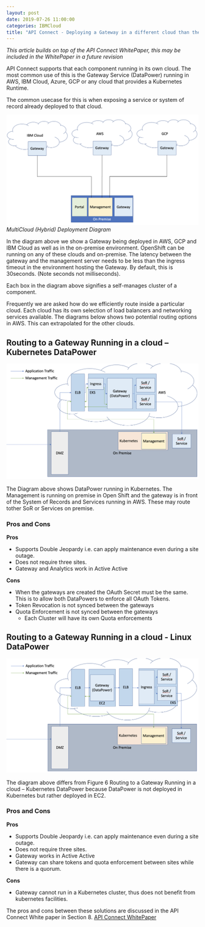 ```yaml
---
layout: post
date: 2019-07-26 11:00:00
categories: IBMCloud
title: "API Connect - Deploying a Gateway in a different cloud than the manager."
---
```




*This article builds on top of the API Connect WhitePaper, this may be included in the WhitePaper in a future revision*

API Connect supports that each component running in its own cloud. The most common use of this is the Gateway Service (DataPower) running in AWS, IBM Cloud, Azure, GCP or any cloud that provides a Kubernetes Runtime.



The common usecase for this is when exposing a service or system of record already deployed to that cloud.

![](/images/2019-07-03-multicloud-1.png)
*MultiCloud (Hybrid) Deployment Diagram*

In the diagram above we show a Gateway being deployed in AWS, GCP and IBM Cloud as well as in the on-premise environment. OpenShift can be running on any of these clouds and on-premise.  The latency between the gateway and the management server needs to be less than the ingress timeout in the environment hosting the Gateway. By default, this is 30seconds. (Note seconds not milliseconds).

Each box in the diagram above signifies a self-manages cluster of a component.

Frequently we  are asked how do we efficiently route inside a particular cloud. Each cloud has its own selection of load balancers and networking services available.
The diagrams below shows two potential routing options in AWS. This can extrapolated for the other clouds.

## Routing to a Gateway Running in a cloud – Kubernetes DataPower
![](/images/2019-07-03-multicloud-2.png)



The Diagram above shows DataPower running in Kubernetes. The Management is running on premise in Open Shift and the gateway is in front of the System of Records and Services running in AWS. These may route tother SoR or Services on premise.

### Pros and Cons
**Pros**
* Supports Double Jeopardy i.e. can apply maintenance even during a site outage.
* Does not require three sites.
* Gateway and Analytics work in Active Active

**Cons**
* When the gateways are created the OAuth Secret must be the same. This is to allow both DataPowers to enforce all OAuth Tokens.
* Token Revocation is not synced between the gateways
* Quota Enforcement is not synced between the gateways
  *	Each Cluster will have its own Quota enforcements


## Routing to a Gateway Running in a cloud - Linux DataPower
![](/images/2019-07-03-multicloud-3.png)


The diagram above differs from Figure 6 Routing to a Gateway Running in a cloud – Kubernetes DataPower because DataPower is not deployed in Kubernetes but rather deployed in EC2.


### Pros and Cons
**Pros**
* Supports Double Jeopardy i.e. can apply maintenance even during a site outage.
* Does not require three sites.
* Gateway works in Active Active
* Gateway can share tokens and quota enforcement between sites while there is a quorum.

**Cons**
* Gateway cannot run in a Kubernetes cluster, thus does not benefit from kubernetes facilities.

The pros and cons between these solutions are discussed in the API Connect White paper in Section 8. [API Connect WhitePaper](https://www.ibm.com/downloads/cas/30YERA2R)
